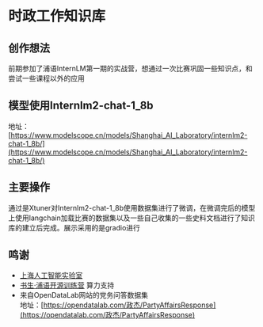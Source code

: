 # 时政工作知识库

## 创作想法
前期参加了浦语InternLM第一期的实战营，想通过一次比赛巩固一些知识点，和尝试一些课程以外的应用

## 模型使用Internlm2-chat-1_8b
地址：[https://www.modelscope.cn/models/Shanghai_AI_Laboratory/internlm2-chat-1_8b/](https://www.modelscope.cn/models/Shanghai_AI_Laboratory/internlm2-chat-1_8b/)

## 主要操作
通过是Xtuner对Internlm2-chat-1_8b使用数据集进行了微调，在微调完后的模型上使用langchain加载比赛的数据集以及一些自己收集的一些史料文档进行了知识库的建立后完成。展示采用的是gradio进行


## 鸣谢
* [上海人工智能实验室](https://www.shlab.org.cn/)
* [书生·浦语开源训练营]([https://github.com/InternLM](https://github.com/InternLM/Tutorial)) 算力支持
* 来自OpenDataLab网站的党务问答数据集  
地址：[https://opendatalab.com/政杰/PartyAffairsResponse](https://opendatalab.com/政杰/PartyAffairsResponse)

